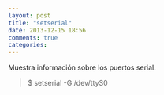```yaml
---
layout: post
title: "setserial"
date: 2013-12-15 18:56
comments: true
categories: 
---
```

Muestra información sobre los puertos serial.

>$ setserial -G /dev/ttyS0

